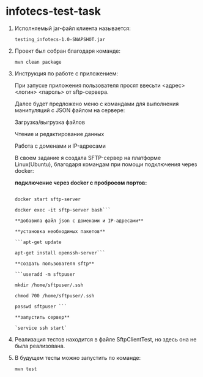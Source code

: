 # infotecs-test-task

1. Исполняемый jar-файл клиента называется:
   
   `testing_infotecs-1.0-SNAPSHOT.jar`
   
2. Проект был собран благодаря команде:
   
   `mvn clean package`

3. Инструкция по работе с приложением:
   
   При запуске приложения пользователя просят ввесьти <адрес> <host> <логин> <пароль> от sftp-сервера.
   
   Далее будет предложено меню с командами для выполнения манипуляций с JSON файлом на сервере:
   
    Загрузка/выгрузка файлов
   
    Чтение и редактирование данных
   
    Работа с доменами и IP-адресами

   В своем задание я создала SFTP-сервер на платформе Linux(Ubuntu), благодаря командам при помощи подключения через docker:


   **подключение через docker с пробросом портов:**
   
   ```docker run -it -p 2222:22 --name sftp-server ubuntu bash
   
   docker start sftp-server
   
   docker exec -it sftp-server bash```
   
   **добавила файл json с доменами и IP-адресами**
   
   **установка необходимых пакетов**
   
   ```apt-get update
   
   apt-get install openssh-server```

   **создать пользователя sftp**
   
   ```useradd -m sftpuser
   
   mkdir /home/sftpuser/.ssh
   
   chmod 700 /home/sftpuser/.ssh
   
   passwd sftpuser ```
   
   **запустить сервер**
   
   `service ssh start`
   
5. Реализация тестов находится в файле SftpClientTest, но здесь она не была реализована.

6. В будущем тесты можно запустить по команде:
   
   `mvn test`
   

   
